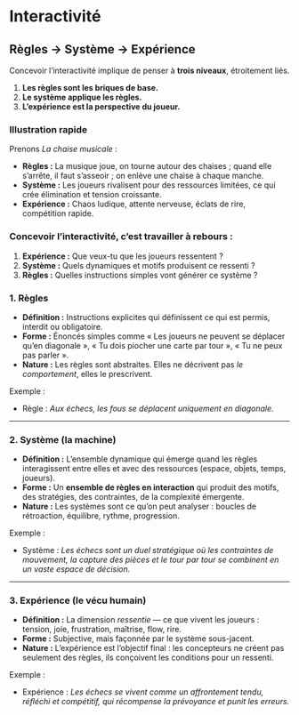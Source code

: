 # Interactivité

## Règles → Système → Expérience

Concevoir l’interactivité implique de penser à **trois niveaux**, étroitement liés.

1. **Les règles sont les briques de base.**  
2. **Le système applique les règles.**  
3. **L’expérience est la perspective du joueur.**  

### Illustration rapide  

Prenons *La chaise musicale* :  
- **Règles :** La musique joue, on tourne autour des chaises ; quand elle s’arrête, il faut s’asseoir ; on enlève une chaise à chaque manche.  
- **Système :** Les joueurs rivalisent pour des ressources limitées, ce qui crée élimination et tension croissante.  
- **Expérience :** Chaos ludique, attente nerveuse, éclats de rire, compétition rapide.  

### Concevoir l’interactivité, c’est travailler **à rebours** :  

1. **Expérience :** Que veux-tu que les joueurs ressentent ?  
2. **Système :** Quels dynamiques et motifs produisent ce ressenti ?  
3. **Règles :** Quelles instructions simples vont générer ce système ?  

### 1. Règles 

- **Définition :** Instructions explicites qui définissent ce qui est permis, interdit ou obligatoire.  
- **Forme :** Énoncés simples comme « Les joueurs ne peuvent se déplacer qu’en diagonale », « Tu dois piocher une carte par tour », « Tu ne peux pas parler ».  
- **Nature :** Les règles sont abstraites. Elles ne décrivent pas *le comportement*, elles le prescrivent.  

Exemple :  
- Règle : *Aux échecs, les fous se déplacent uniquement en diagonale.*  

---

### 2. Système (la machine)
- **Définition :** L’ensemble dynamique qui émerge quand les règles interagissent entre elles et avec des ressources (espace, objets, temps, joueurs).  
- **Forme :** Un **ensemble de règles en interaction** qui produit des motifs, des stratégies, des contraintes, de la complexité émergente.  
- **Nature :** Les systèmes sont ce qu’on peut analyser : boucles de rétroaction, équilibre, rythme, progression.  

Exemple :  
- Système : *Les échecs sont un duel stratégique où les contraintes de mouvement, la capture des pièces et le tour par tour se combinent en un vaste espace de décision.*  

---

### 3. Expérience (le vécu humain)
- **Définition :** La dimension *ressentie* — ce que vivent les joueurs : tension, joie, frustration, maîtrise, flow, rire.  
- **Forme :** Subjective, mais façonnée par le système sous-jacent.  
- **Nature :** L’expérience est l’objectif final : les concepteurs ne créent pas seulement des règles, ils conçoivent les conditions pour un ressenti.  

Exemple :  
- Expérience : *Les échecs se vivent comme un affrontement tendu, réfléchi et compétitif, qui récompense la prévoyance et punit les erreurs.*  
